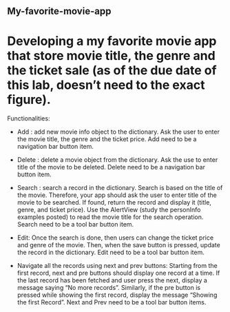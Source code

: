 ## My-favorite-movie-app
# Developing  a  my  favorite  movie  app  that  store  movie  title, the genre and the ticket sale (as of the due date of this lab, doesn’t need to the exact figure). 
Functionalities: 
+ Add : add new movie info object to the dictionary. Ask the user to enter the movie 
  title, the genre and the ticket price. Add need to be a navigation bar button item. 
 
+ Delete : delete a movie object from the dictionary. Ask the use to enter title of the 
  movie to be deleted. Delete need to be a navigation bar button item. 
 
+ Search : search a record in the dictionary. Search is based on the title of the movie. 
  Therefore, your app should ask the user to enter title of the movie to be searched. 
  If  found,  return  the  record  and  display  it  (title,  genre,  and  ticket  price).  Use  the 
  AlertView (study the personInfo examples posted) to read the movie title for the 
  search operation. Search need to be a tool bar button item. 
 
+ Edit: Once the search is done, then users can change the ticket price and genre of 
  the  movie.  Then,  when  the  save  button  is  pressed,  update  the  record  in  the 
  dictionary. Edit need to be a tool bar button item. 
 
+ Navigate  all  the  records  using  next  and  prev  buttons:  Starting  from  the  first  record, 
  next  and  pre  buttons  should  display  one  record  at  a  time.  If  the  last  record  has 
  been fetched and user press the next, display a message saying “No more records”. 
  Similarly, if the pre button is pressed while showing the first record, display the 
  message “Showing the first Record”. Next and Prev need to be a tool bar button 
  items. 

